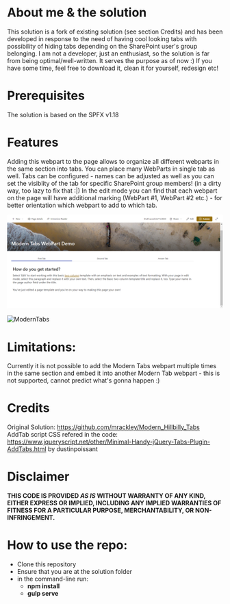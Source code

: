 # About me & the solution
This solution is a fork of existing solution (see section Credits) and has been developed in response to the need of having cool looking tabs with possibility of hiding tabs depending on the SharePoint user's group belonging. 
I am not a developer, just an enthusiast, so the solution is far from being optimal/well-written. It serves the purpose as of now :)
If you have some time, feel free to download it, clean it for yourself, redesign etc! 

# Prerequisites
The solution is based on the SPFX v1.18

# Features
Adding this webpart to the page allows to organize all different webparts in the same section into tabs. 
You can place many WebParts in single tab as well. 
Tabs can be configured - names can be adjusted as well as you can set the visiblity of the tab for specific SharePoint group members! (in a dirty way, too lazy to fix that :|)
In the edit mode you can find that each webpart on the page will have additional marking (WebPart #1, WebPart #2 etc.) - for better orientation which webpart to add to which tab.

![ModernTabs](https://github.com/aleksgabrysiak/spfx_modern_tabs_webpart/blob/main/ModernTabs.png)

![ModernTabs](https://github.com/aleksgabrysiak/spfx_modern_tabs_webpart/blob/main/ModernTabs.gif)

# Limitations:
Currently it is not possible to add the Modern Tabs webpart multiple times in the same section and embed it into another Modern Tab webpart - this is not supported, cannot predict what's gonna happen :)


# Credits
Original Solution: https://github.com/mrackley/Modern_Hillbilly_Tabs 
AddTab script  CSS refered in the code: https://www.jqueryscript.net/other/Minimal-Handy-jQuery-Tabs-Plugin-AddTabs.html by dustinpoissant
# Disclaimer
**THIS CODE IS PROVIDED _AS IS_ WITHOUT WARRANTY OF ANY KIND, EITHER EXPRESS OR IMPLIED, INCLUDING ANY IMPLIED WARRANTIES OF FITNESS FOR A PARTICULAR PURPOSE, MERCHANTABILITY, OR NON-INFRINGEMENT.**


# How to use the repo: 
- Clone this repository
- Ensure that you are at the solution folder
- in the command-line run:
  - **npm install**
  - **gulp serve**
